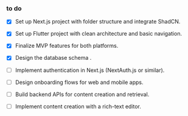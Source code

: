  
### to do
- [X] Set up Next.js project with folder structure and integrate ShadCN.  
- [X] Set up Flutter project with clean architecture and basic navigation.  
- [X] Finalize MVP features for both platforms.  
- [X] Design the database schema . 
- [ ] Implement authentication in Next.js (NextAuth.js or similar).  
- [ ] Design onboarding flows for web and mobile apps.  
- [ ] Build backend APIs for content creation and retrieval.
- [ ] Implement content creation with a rich-text editor.

